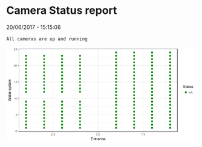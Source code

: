 Camera Status report
================
20/06/2017 - 15:15:06

    All cameras are up and running

![](camreport_files/figure-markdown_github/unnamed-chunk-2-1.png)
